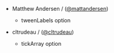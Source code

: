 * Matthew Andersen / ([@mattandersen](https://github.com/mattandersen))
  * tweenLabels option

* cltrudeau / ([@cltrudeau](https://github.com/cltrudeau))
  * tickArray option

